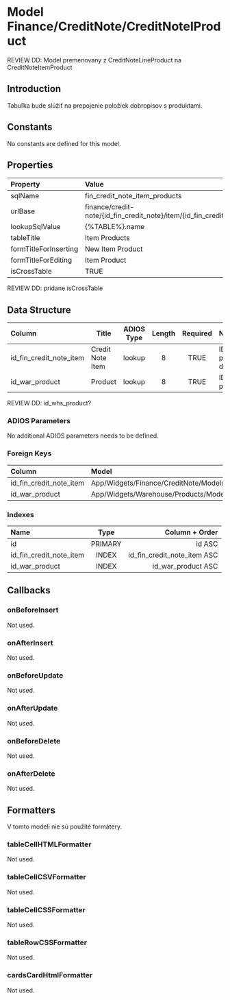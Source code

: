 # Model Finance/CreditNote/CreditNoteIProduct

REVIEW DD: Model premenovany z CreditNoteLineProduct na CreditNoteItemProduct

## Introduction

Tabuľka bude slúžiť na prepojenie položiek dobropisov s produktami.

## Constants

No constants are defined for this model.

## Properties

| Property              | Value                                                                           |
| :-------------------- | :------------------------------------------------------------------------------ |
| sqlName               | fin_credit_note_item_products                                                   |
| urlBase               | finance/credit-note/{id_fin_credit_note}/item/{id_fin_credit_note_item}/product |
| lookupSqlValue        | {%TABLE%}.name                                                                  |
| tableTitle            | Item Products                                                                   |
| formTitleForInserting | New Item Product                                                                |
| formTitleForEditing   | Item Product                                                                    |
| isCrossTable          | TRUE                                                                            |

REVIEW DD: pridane isCrossTable

## Data Structure

| Column                  | Title            | ADIOS Type | Length | Required | Notes                |
| :---------------------- | ---------------- | :--------: | :----: | :------: | :------------------- |
| id_fin_credit_note_item | Credit Note Item |   lookup   |   8    |   TRUE   | ID položky dobropisu |
| id_war_product          | Product          |   lookup   |   8    |   TRUE   | ID produktu          |

REVIEW DD: id_whs_product?

### ADIOS Parameters

No additional ADIOS parameters needs to be defined.

### Foreign Keys

| Column                  | Model                                                | Relation | OnUpdate | OnDelete |
| :---------------------- | :--------------------------------------------------- | :------: | -------- | -------- |
| id_fin_credit_note_item | App/Widgets/Finance/CreditNote/Models/CreditNoteItem |   1:N    | Cascade  | Cascade  |
| id_war_product          | App/Widgets/Warehouse/Products/Models/Product        |   1:N    | Cascade  | Restrict |

### Indexes

| Name                    |  Type   |              Column + Order |
| :---------------------- | :-----: | --------------------------: |
| id                      | PRIMARY |                      id ASC |
| id_fin_credit_note_item |  INDEX  | id_fin_credit_note_item ASC |
| id_war_product          |  INDEX  |          id_war_product ASC |

## Callbacks

### onBeforeInsert

Not used.

### onAfterInsert

Not used.

### onBeforeUpdate

Not used.

### onAfterUpdate

Not used.

### onBeforeDelete

Not used.

### onAfterDelete

Not used.

## Formatters

V tomto modeli nie sú použité formátery.

### tableCellHTMLFormatter

Not used.

### tableCellCSVFormatter

Not used.

### tableCellCSSFormatter

Not used.

### tableRowCSSFormatter

Not used.

### cardsCardHtmlFormatter

Not used.

